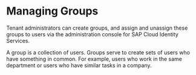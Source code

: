 <!-- loioddd067c899f94e2f9006cc4dd417be80 -->

# Managing Groups

Tenant administrators can create groups, and assign and unassign these groups to users via the administration console for SAP Cloud Identity Services.



A group is a collection of users. Groups serve to create sets of users who have something in common. For example, users who work in the same department or users who have similar tasks in a company.

